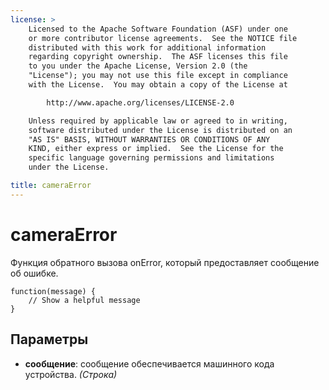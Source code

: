 ```yaml
---
license: >
    Licensed to the Apache Software Foundation (ASF) under one
    or more contributor license agreements.  See the NOTICE file
    distributed with this work for additional information
    regarding copyright ownership.  The ASF licenses this file
    to you under the Apache License, Version 2.0 (the
    "License"); you may not use this file except in compliance
    with the License.  You may obtain a copy of the License at

        http://www.apache.org/licenses/LICENSE-2.0

    Unless required by applicable law or agreed to in writing,
    software distributed under the License is distributed on an
    "AS IS" BASIS, WITHOUT WARRANTIES OR CONDITIONS OF ANY
    KIND, either express or implied.  See the License for the
    specific language governing permissions and limitations
    under the License.

title: cameraError
---
```


# cameraError

Функция обратного вызова onError, который предоставляет сообщение об ошибке.

    function(message) {
        // Show a helpful message
    }
    

## Параметры

*   **сообщение**: сообщение обеспечивается машинного кода устройства. *(Строка)*